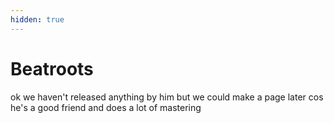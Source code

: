 ```yaml
---
hidden: true
---
```


# Beatroots

ok we haven't released anything by him but we could make a page later cos he's a good friend and does a lot of mastering&#x20;
